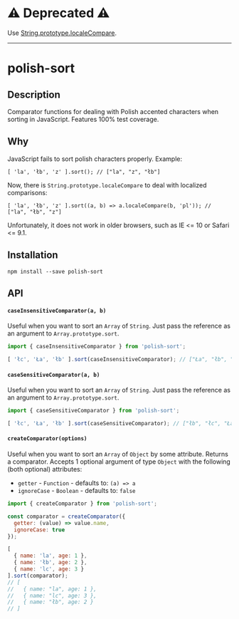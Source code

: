 # ⚠️ Deprecated ⚠️

Use [String.prototype.localeCompare](https://developer.mozilla.org/en-US/docs/Web/JavaScript/Reference/Global_Objects/String/localeCompare).


----


# polish-sort

## Description
Comparator functions for dealing with Polish accented characters when sorting in JavaScript. Features 100% test coverage.

## Why
JavaScript fails to sort polish characters properly. Example:
```
[ 'la', 'łb', 'z' ].sort(); // ["la", "z", "łb"]
```
Now, there is `String.prototype.localeCompare` to deal with localized comparisons:
```
[ 'la', 'łb', 'z' ].sort((a, b) => a.localeCompare(b, 'pl')); // ["la", "łb", "z"]
```
Unfortunately, it does not work in older browsers, such as IE <= 10 or Safari <= 9.1.

## Installation
```
npm install --save polish-sort
```

## API
#### `caseInsensitiveComparator(a, b)`
Useful when you want to sort an `Array` of `String`. Just pass the reference as an argument to `Array.prototype.sort`.
```javascript
import { caseInsensitiveComparator } from 'polish-sort';

[ 'łc', 'Ła', 'łb' ].sort(caseInsensitiveComparator); // ["Ła", "łb", "łc"]
```

#### `caseSensitiveComparator(a, b)`
Useful when you want to sort an `Array` of `String`. Just pass the reference as an argument to `Array.prototype.sort`.
```javascript
import { caseSensitiveComparator } from 'polish-sort';

[ 'łc', 'Ła', 'łb' ].sort(caseSensitiveComparator); // ["łb", "łc", "Ła"]
```

#### `createComparator(options)`
Useful when you want to sort an `Array` of `Object` by some attribute. Returns a comparator. Accepts 1 optional argument of type `Object` with the following (both optional) attributes:
- `getter` - `Function` - defaults to: `(a) => a`
- `ignoreCase` - `Boolean` - defaults to: `false`

```javascript
import { createComparator } from 'polish-sort';

const comparator = createComparator({
  getter: (value) => value.name,
  ignoreCase: true
});

[
  { name: 'la', age: 1 },
  { name: 'łb', age: 2 },
  { name: 'lc', age: 3 }
].sort(comparator);
// [
//   { name: "la", age: 1 },
//   { name: "lc", age: 3 },
//   { name: "łb", age: 2 }
// ]
```
